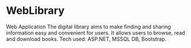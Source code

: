 # WebLibrary
Web Application
The digital library aims to make finding and sharing information easy and convenient for users. It allows users to browse, read and download books.
Tech used: ASP.NET, MSSQL DB, Bootstrap.
